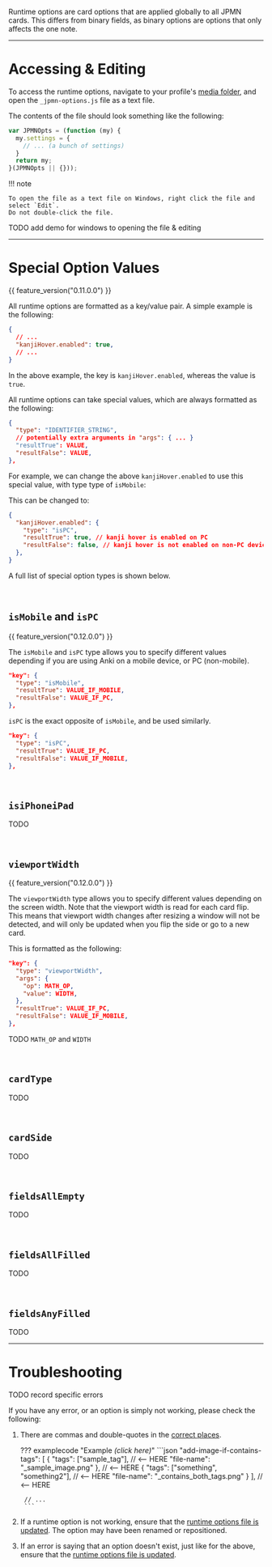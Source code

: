 
Runtime options are card options that are applied globally to all JPMN cards.
This differs from binary fields,
as binary options are options that only affects the one note.

---

# Accessing & Editing

To access the runtime options, navigate to your profile's
[media folder](faq.md#where-is-the-x-folder-in-anki),
and open the `_jpmn-options.js` file as a text file.

The contents of the file should look something like the following:
```javascript
var JPMNOpts = (function (my) {
  my.settings = {
    // ... (a bunch of settings)
  }
  return my;
}(JPMNOpts || {}));
```

!!! note

    To open the file as a text file on Windows, right click the file and select `Edit`.
    Do not double-click the file.

TODO add demo for windows to opening the file & editing


---


# Special Option Values

{{ feature_version("0.11.0.0") }}

All runtime options are formatted as a key/value pair.
A simple example is the following:

```json
{
  // ...
  "kanjiHover.enabled": true,
  // ...
}
```

In the above example, the key is `kanjiHover.enabled`, whereas the value is `true`.

All runtime options can take special values, which are always formatted as the following:

```json
{
  "type": "IDENTIFIER_STRING",
  // potentially extra arguments in "args": { ... }
  "resultTrue": VALUE,
  "resultFalse": VALUE,
},
```

For example, we can change the above `kanjiHover.enabled` to use this special value,
with type type of `isMobile`:

This can be changed to:
```json
{
  "kanjiHover.enabled": {
    "type": "isPC",
    "resultTrue": true, // kanji hover is enabled on PC
    "resultFalse": false, // kanji hover is not enabled on non-PC devices, i.e. mobile
  },
}
```

A full list of special option types is shown below.




<br>

## `isMobile` and `isPC`

{{ feature_version("0.12.0.0") }}

The `isMobile` and `isPC` type allows you to specify different values depending if
you are using Anki on a mobile device, or PC (non-mobile).

```json
"key": {
  "type": "isMobile",
  "resultTrue": VALUE_IF_MOBILE,
  "resultFalse": VALUE_IF_PC,
},
```

`isPC` is the exact opposite of `isMobile`, and be used similarly.

```json
"key": {
  "type": "isPC",
  "resultTrue": VALUE_IF_PC,
  "resultFalse": VALUE_IF_MOBILE,
},
```

<br>



## `isiPhoneiPad`

TODO

<br>




## `viewportWidth`

{{ feature_version("0.12.0.0") }}

The `viewportWidth` type allows you to specify different values depending
on the screen width.
Note that the viewport width is read for each card flip.
This means that viewport width changes after resizing a window will not be detected,
and will only be updated when you flip the side or go to a new card.


This is formatted as the following:

```json
"key": {
  "type": "viewportWidth",
  "args": {
    "op": MATH_OP,
    "value": WIDTH,
  },
  "resultTrue": VALUE_IF_PC,
  "resultFalse": VALUE_IF_MOBILE,
},
```

TODO `MATH_OP` and `WIDTH`

<br>

## `cardType`

TODO

<br>



## `cardSide`

TODO

<br>




## `fieldsAllEmpty`

TODO

<br>




## `fieldsAllFilled`

TODO

<br>




## `fieldsAnyFilled`

TODO







---


# Troubleshooting

TODO record specific errors

If you have any error, or an option is simply not working, please check the following:

1. There are commas and double-quotes in the [correct places](https://www.json.org/json-en.html).

    ??? examplecode "Example *(click here)*"
        ```json
        "add-image-if-contains-tags": [
          {
            "tags": ["sample_tag"], // <-- HERE
            "file-name": "_sample_image.png"
          }, // <-- HERE
          {
            "tags": ["something", "something2"], // <-- HERE
            "file-name": "_contains_both_tags.png"
          }
        ], // <-- HERE

        // ...
        ```

1. If a runtime option is not working,
    ensure that the
    [runtime options file is updated](updating.md#updating-the-runtime-options-file).
    The option may have been renamed or repositioned.

1.  If an error is saying that an option doesn't exist, just like for the above, ensure
    that the [runtime options file is updated](updating.md#updating-the-runtime-options-file).




